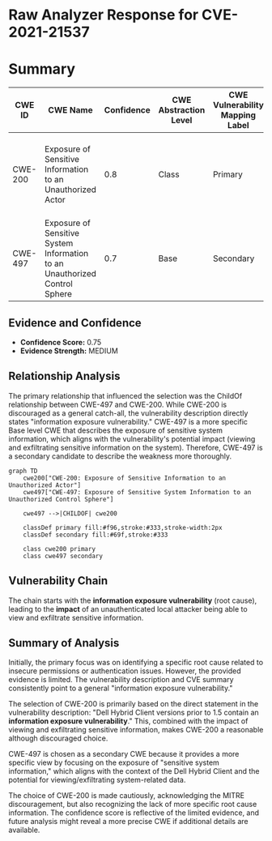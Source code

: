 # Raw Analyzer Response for CVE-2021-21537

# Summary
| CWE ID | CWE Name | Confidence | CWE Abstraction Level | CWE Vulnerability Mapping Label | CWE-Vulnerability Mapping Notes |
|---|---|---|---|---|---|
| CWE-200 | Exposure of Sensitive Information to an Unauthorized Actor | 0.8 | Class | Primary | Discouraged: However, it directly reflects the vulnerability description and available evidence. |
| CWE-497 | Exposure of Sensitive System Information to an Unauthorized Control Sphere | 0.7 | Base | Secondary | Allowed: Provides a more specific view related to system information exposure. |

## Evidence and Confidence

*   **Confidence Score:** 0.75
*   **Evidence Strength:** MEDIUM

## Relationship Analysis
The primary relationship that influenced the selection was the ChildOf relationship between CWE-497 and CWE-200. While CWE-200 is discouraged as a general catch-all, the vulnerability description directly states "information exposure vulnerability." CWE-497 is a more specific Base level CWE that describes the exposure of sensitive system information, which aligns with the vulnerability's potential impact (viewing and exfiltrating sensitive information on the system). Therefore, CWE-497 is a secondary candidate to describe the weakness more thoroughly.

```mermaid
graph TD
    cwe200["CWE-200: Exposure of Sensitive Information to an Unauthorized Actor"]
    cwe497["CWE-497: Exposure of Sensitive System Information to an Unauthorized Control Sphere"]
    
    cwe497 -->|CHILDOF| cwe200
    
    classDef primary fill:#f96,stroke:#333,stroke-width:2px
    classDef secondary fill:#69f,stroke:#333
    
    class cwe200 primary
    class cwe497 secondary
```

## Vulnerability Chain
The chain starts with the **information exposure vulnerability** (root cause), leading to the **impact** of an unauthenticated local attacker being able to view and exfiltrate sensitive information.

## Summary of Analysis
Initially, the primary focus was on identifying a specific root cause related to insecure permissions or authentication issues. However, the provided evidence is limited. The vulnerability description and CVE summary consistently point to a general "information exposure vulnerability."

The selection of CWE-200 is primarily based on the direct statement in the vulnerability description: "Dell Hybrid Client versions prior to 1.5 contain an **information exposure vulnerability**." This, combined with the impact of viewing and exfiltrating sensitive information, makes CWE-200 a reasonable although discouraged choice.

CWE-497 is chosen as a secondary CWE because it provides a more specific view by focusing on the exposure of "sensitive system information," which aligns with the context of the Dell Hybrid Client and the potential for viewing/exfiltrating system-related data.

The choice of CWE-200 is made cautiously, acknowledging the MITRE discouragement, but also recognizing the lack of more specific root cause information. The confidence score is reflective of the limited evidence, and future analysis might reveal a more precise CWE if additional details are available.